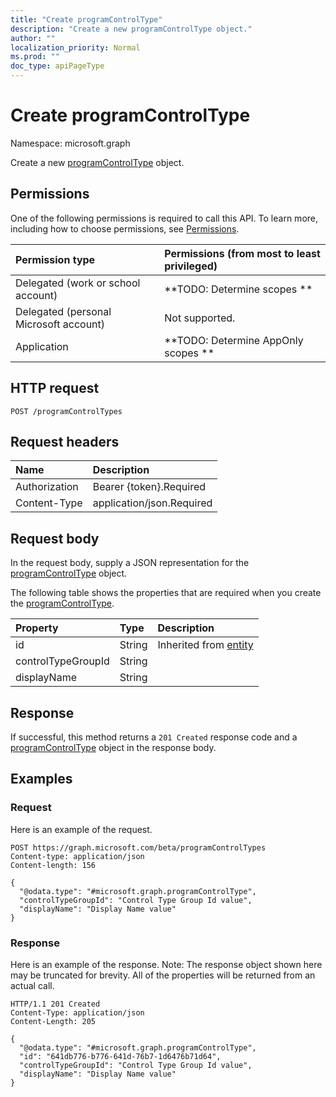 ```yaml
---
title: "Create programControlType"
description: "Create a new programControlType object."
author: ""
localization_priority: Normal
ms.prod: ""
doc_type: apiPageType
---
```


# Create programControlType

Namespace: microsoft.graph

Create a new [programControlType](../resources/programcontroltype.md) object.

## Permissions
One of the following permissions is required to call this API. To learn more, including how to choose permissions, see [Permissions](/concepts/permissions-reference.md).

|Permission type|Permissions (from most to least privileged)|
|:---|:---|
|Delegated (work or school account)|**TODO: Determine scopes **|
|Delegated (personal Microsoft account)|Not supported.|
|Application|**TODO: Determine AppOnly scopes **|

## HTTP request
<!-- {
  "blockType": "ignored"
}
-->
``` http
POST /programControlTypes
```

## Request headers
|Name|Description|
|:---|:---|
|Authorization|Bearer {token}.Required|
|Content-Type|application/json.Required|

## Request body
In the request body, supply a JSON representation for the [programControlType](../resources/programcontroltype.md) object.

The following table shows the properties that are required when you create the [programControlType](../resources/programcontroltype.md).

|Property|Type|Description|
|:---|:---|:---|
|id|String| Inherited from [entity](../resources/entity.md)|
|controlTypeGroupId|String||
|displayName|String||



## Response
If successful, this method returns a `201 Created` response code and a [programControlType](../resources/programcontroltype.md) object in the response body.

## Examples

### Request
Here is an example of the request.
<!-- {
  "blockType": "request",
  "name": "create_programcontroltype_from_programcontroltypes"
}
-->
``` http
POST https://graph.microsoft.com/beta/programControlTypes
Content-type: application/json
Content-length: 156

{
  "@odata.type": "#microsoft.graph.programControlType",
  "controlTypeGroupId": "Control Type Group Id value",
  "displayName": "Display Name value"
}
```

### Response
Here is an example of the response. Note: The response object shown here may be truncated for brevity. All of the properties will be returned from an actual call.
<!-- {
  "blockType": "response",
  "truncated": true,
  "@odata.type": "microsoft.graph.programcontroltype"
}
-->
``` http
HTTP/1.1 201 Created
Content-Type: application/json
Content-Length: 205

{
  "@odata.type": "#microsoft.graph.programControlType",
  "id": "641db776-b776-641d-76b7-1d6476b71d64",
  "controlTypeGroupId": "Control Type Group Id value",
  "displayName": "Display Name value"
}
```

